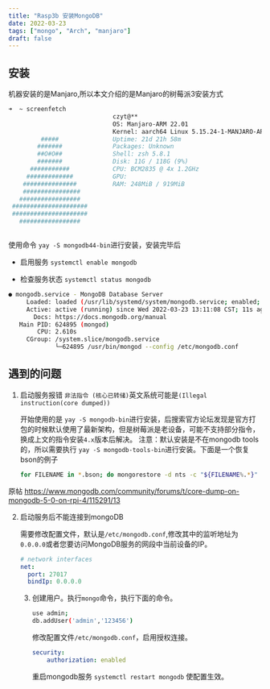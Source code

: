 ```yaml
---
title: "Rasp3b 安装MongoDB"
date: 2022-03-23
tags: ["mongo", "Arch", "manjaro"]
draft: false
---
```


## 安装

机器安装的是Manjaro,所以本文介绍的是Manjaro的树莓派3安装方式

``` bash
➜  ~ screenfetch
                             czyt@**
                             OS: Manjaro-ARM 22.01
                             Kernel: aarch64 Linux 5.15.24-1-MANJARO-ARM-RPI
         #####               Uptime: 21d 21h 58m
        #######              Packages: Unknown
        ##O#O##              Shell: zsh 5.8.1
        #######              Disk: 11G / 118G (9%)
      ###########            CPU: BCM2835 @ 4x 1.2GHz
     #############           GPU:
    ###############          RAM: 248MiB / 919MiB
    ################
   #################
 #####################
 #####################
   #################



```

使用命令 `yay -S mongodb44-bin`进行安装，安装完毕后

+ 启用服务 `systemctl enable mongodb`

+ 检查服务状态 `systemctl status mongodb`

``` bash
● mongodb.service - MongoDB Database Server
     Loaded: loaded (/usr/lib/systemd/system/mongodb.service; enabled; vendor preset: disabled)
     Active: active (running) since Wed 2022-03-23 13:11:08 CST; 11s ago
       Docs: https://docs.mongodb.org/manual
   Main PID: 624895 (mongod)
        CPU: 2.610s
     CGroup: /system.slice/mongodb.service
             └─624895 /usr/bin/mongod --config /etc/mongodb.conf
```

## 遇到的问题

1. 启动服务报错 `非法指令 (核心已转储)`英文系统可能是`(Illegal instruction(core dumped))`

   开始使用的是 `yay -S mongodb-bin`进行安装，后搜索官方论坛发现是官方打包的时候默认使用了最新架构，但是树莓派是老设备，可能不支持部分指令，换成上文的指令安装`4.x`版本后解决。
   注意：默认安装是不在mongodb tools的，所以需要执行 `yay -S mongodb-tools-bin`进行安装。下面是一个恢复bson的例子
   
   ```bash
   for FILENAME in *.bson; do mongorestore -d nts -c "${FILENAME%.*}" $FILENAME; done
   ```
   
   

  原帖 https://www.mongodb.com/community/forums/t/core-dump-on-mongodb-5-0-on-rpi-4/115291/13

2. 启动服务后不能连接到mongoDB

   需要修改配置文件，默认是`/etc/mongodb.conf`,修改其中的监听地址为`0.0.0.0`或者您要访问MongoDB服务的网段中当前设备的IP。

   ```yaml
   # network interfaces
   net:
     port: 27017
     bindIp: 0.0.0.0
   ```

   3. 创建用户。执行`mongo`命令，执行下面的命令。
   
      ```bash
      use admin;
      db.addUser('admin','123456')
      ```
   
      修改配置文件`/etc/mongodb.conf`，启用授权连接。
   
      ```yaml
      security:
          authorization: enabled
      ```
   
      重启mongodb服务 `systemctl restart mongodb` 使配置生效。
   
      